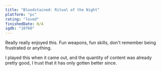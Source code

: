 ```yaml
---
title: "Bloodstained: Ritual of the Night"
platform: "pc"
rating: "loved"
finishedDate: N/A
igdb: "10760"
---
```


Really really enjoyed this. Fun weapons, fun skills, don't remember being frustrated or anything.

I played this when it came out, and the quantity of content was already pretty good, I trust that it has only gotten better since.
